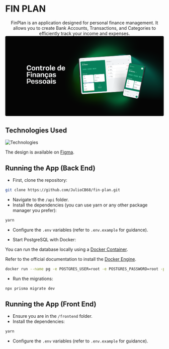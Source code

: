 # FIN PLAN

<p align="center">
  FinPlan is an application designed for personal finance management. It allows you to create Bank Accounts, Transactions, and Categories to efficiently track your income and expenses.
  <img src="/frontend/public/Capa.png" alt="Presentation" />
</p>

## Technologies Used

<img src="https://skillicons.dev/icons?i=html,css,javascript,typescript,docker,git,prisma,nodejs,nestjs,react,vite,tailwindcss" width="415px" alt="Technologies" />

The design is available on [Figma](https://www.figma.com/file/RRBEBWgyQZbEYPQhzOc1OQ/Fincheck).

## Running the App (Back End)

- First, clone the repository:

```bash
git clone https://github.com/JulioCB68/fin-plan.git
```

- Navigate to the `/api` folder.
- Install the dependencies (you can use yarn or any other package manager you prefer):

```bash
yarn
```

- Configure the `.env` variables (refer to `.env.example` for guidance).

- Start PostgreSQL with Docker:

You can run the database locally using a [Docker Container](https://www.docker.com/resources/what-container/).

Refer to the official documentation to install the [Docker Engine](https://docs.docker.com/engine/install/ubuntu/).

```bash
docker run --name pg -e POSTGRES_USER=root -e POSTGRES_PASSWORD=root -p 5432:5432 -d postgres
```

- Run the migrations:

```bash
npx prisma migrate dev
```

## Running the App (Front End)

- Ensure you are in the `/frontend` folder.
- Install the dependencies:

```bash
yarn
```

- Configure the `.env` variables (refer to `.env.example` for guidance).
